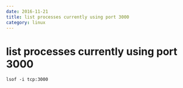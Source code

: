 ```yaml
---
date: 2016-11-21
title: list processes currently using port 3000
category: linux
---
```

# list processes currently using port 3000

`lsof -i tcp:3000`


